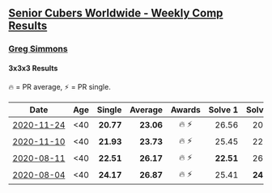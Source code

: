 <style>table {white-space: nowrap;}</style>

## [Senior Cubers Worldwide - Weekly Comp Results](/scw-comp/results/)
### [Greg Simmons](README.md)
#### 3x3x3 Results

<span style="white-space: nowrap;">🔥 = PR average</span>, <span style="white-space: nowrap;">⚡ = PR single</span>.

| Date | Age | Single | Average | Awards | Solve 1 | Solve 2 | Solve 3 | Solve 4 | Solve 5 | Video |
| :--: | :--: | --: | --: | :--: | --: | --: | --: | --: | --: | :-- |
| [2020-11-24](../../results/2020-11-24/333.md) | <40 | **20.77** | **23.06** | 🔥 ⚡ | 26.56 | 20.84 | **20.77** | 22.19 | 26.14 | [Desktop](https://www.facebook.com/events/418254925863499/permalink/422361755452816) / [Mobile](https://m.facebook.com/events/418254925863499?view=permalink&id=422361755452816) |
| [2020-11-10](../../results/2020-11-10/333.md) | <40 | **21.93** | **23.73** | 🔥 ⚡ | 25.45 | 22.88 | **21.93** | 29.12 | 22.86 | [Desktop](https://www.facebook.com/events/355672432175632/permalink/360878764988332) / [Mobile](https://m.facebook.com/events/355672432175632?view=permalink&id=360878764988332) |
| [2020-08-11](../../results/2020-08-11/333.md) | <40 | **22.51** | **26.17** | 🔥 ⚡ | **22.51** | 26.01 | 29.14 | 26.44 | 26.07 | [Desktop](https://www.facebook.com/events/338631130511019/permalink/343563076684491) / [Mobile](https://m.facebook.com/events/338631130511019?view=permalink&id=343563076684491) |
| [2020-08-04](../../results/2020-08-04/333.md) | <40 | **24.17** | **26.87** | 🔥 ⚡ | 25.41 | **24.17** | 27.70 | 27.51 | 28.40 | [Desktop](https://www.facebook.com/events/748440219235440/permalink/751174352295360) / [Mobile](https://m.facebook.com/events/748440219235440?view=permalink&id=751174352295360) |


<!-- Global site tag (gtag.js) - Google Analytics -->
<script async src="https://www.googletagmanager.com/gtag/js?id=UA-86348435-3"></script>
<script>window.dataLayer = window.dataLayer || []; function gtag() {dataLayer.push(arguments);} gtag('js', new Date()); gtag('config', 'UA-86348435-3');</script>
